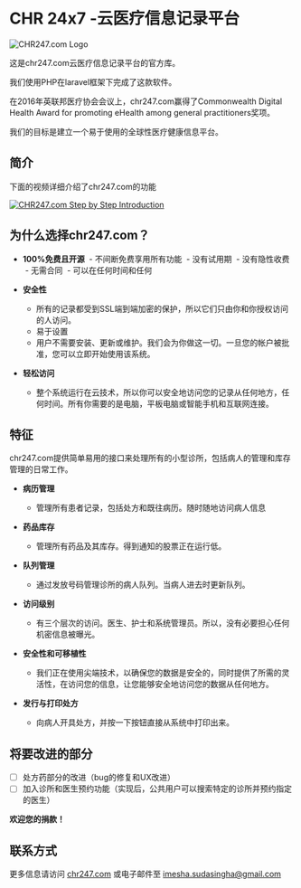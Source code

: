 # CHR 24x7 -云医疗信息记录平台

![CHR247.com Logo](https://chr247.com/logo.png "CHR247.com Logo")

这是chr247.com云医疗信息记录平台的官方库。

我们使用PHP在laravel框架下完成了这款软件。

在2016年英联邦医疗协会会议上，chr247.com赢得了Commonwealth Digital Health Award for promoting eHealth among general practitioners奖项。

我们的目标是建立一个易于使用的全球性医疗健康信息平台。

## 简介

下面的视频详细介绍了chr247.com的功能

[![CHR247.com Step by Step Introduction](http://img.youtube.com/vi/02_pjKzW0cY/0.jpg)](http://www.youtube.com/watch?v=02_pjKzW0cY "CHR247.com Step by Step Introduction")

## 为什么选择chr247.com？

- **100%免费且开源**
  - 不间断免费享用所有功能
  - 没有试用期
  - 没有隐性收费
  - 无需合同
  - 可以在任何时间和任何
 
- **安全性**
  - 所有的记录都受到SSL端到端加密的保护，所以它们只由你和你授权访问的人访问。
  - 易于设置
  - 用户不需要安装、更新或维护。我们会为你做这一切。一旦您的帐户被批准，您可以立即开始使用该系统。

- **轻松访问**
  - 整个系统运行在云技术，所以你可以安全地访问您的记录从任何地方，任何时间。所有你需要的是电脑，平板电脑或智能手机和互联网连接。 
  
## 特征
  
  chr247.com提供简单易用的接口来处理所有的小型诊所，包括病人的管理和库存管理的日常工作。
  
- **病历管理**
  - 管理所有患者记录，包括处方和既往病历。随时随地访问病人信息 


- **药品库存**
  - 管理所有药品及其库存。得到通知的股票正在运行低。

- **队列管理**
  - 通过发放号码管理诊所的病人队列。当病人进去时更新队列。

- **访问级别**
  - 有三个层次的访问。医生、护士和系统管理员。所以，没有必要担心任何机密信息被曝光。

- **安全性和可移植性**
  - 我们正在使用尖端技术，以确保您的数据是安全的，同时提供了所需的灵活性，在访问您的信息，让您能够安全地访问您的数据从任何地方。

- **发行与打印处方**
  - 向病人开具处方，并按一下按钮直接从系统中打印出来。

  
## 将要改进的部分

- [ ] 处方药部分的改进（bug的修复和UX改进）
- [ ] 加入诊所和医生预约功能（实现后，公共用户可以搜索特定的诊所并预约指定的医生）

**欢迎您的捐款！**
  
## 联系方式
  更多信息请访问 [chr247.com](https://chr247.com/) 或电子邮件至 [imesha.sudasingha@gmail.com](mailto:imesha.sudasingha@gmail.com)
